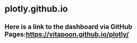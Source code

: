 # plotly.github.io
## Here is a link to the dashboard via GitHub Pages:https://vitapoon.github.io/plotly/


